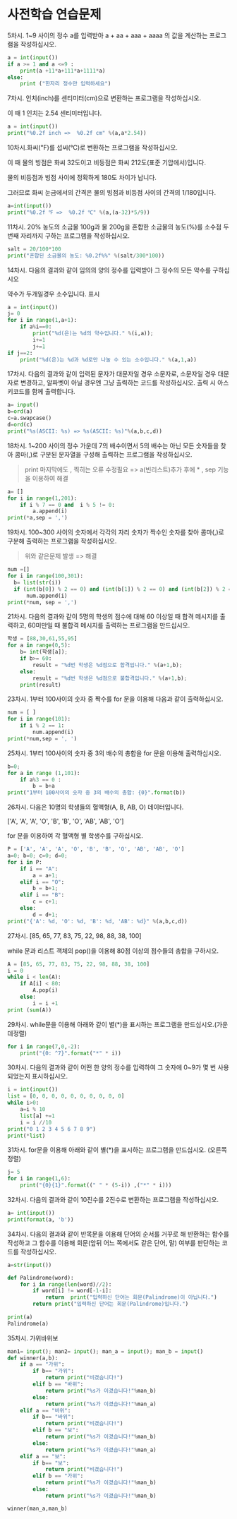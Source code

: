 # 사전학습 연습문제

5차시. 1~9 사이의 정수 a를 입력받아 a + aa + aaa + aaaa 의 값을 계산하는 프로그램을 작성하십시오.

```python
a = int(input())
if a >= 1 and a <=9 :
    print(a +11*a+111*a+1111*a)
else:
    print ("한자리 정수만 입력하세요")
```



7차시. 인치(inch)를 센티미터(cm)으로 변환하는 프로그램을 작성하십시오.

이 때 1 인치는 2.54 센티미터입니다.

```python
a = int(input())
print("%0.2f inch =>  %0.2f cm" %(a,a*2.54))
```



10차시.화씨(℉)를 섭씨(℃)로 변환하는 프로그램을 작성하십시오.

이 때 물의 빙점은 화씨 32도이고 비등점은 화씨 212도(표준 기압에서)입니다.

물의 비등점과 빙점 사이에 정확하게 180도 차이가 납니다.

그러므로 화씨 눈금에서의 간격은 물의 빙점과 비등점 사이의 간격의 1/180입니다.

```python
a=int(input())
print("%0.2f ℉ =>  %0.2f ℃" %(a,(a-32)*5/9))
```



11차시. 20% 농도의 소금물 100g과 물 200g을 혼합한 소금물의 농도(%)를 소수점 두 번째 자리까지 구하는 프로그램을 작성하십시오.

```python
salt = 20/100*100
print("혼합된 소금물의 농도: %0.2f%%" %(salt/300*100))
```



14차시. 다음의 결과와 같이 임의의 양의 정수를 입력받아 그 정수의 모든 약수를 구하십시오

약수가 두개일경우 소수입니다. 표시 

```python
a = int(input())
j= 0
for i in range(1,a+1):
    if a%i==0:
        print("%d(은)는 %d의 약수입니다." %(i,a));
        i+=1
        j+=1
if j==2:
    print("%d(은)는 %d과 %d로만 나눌 수 있는 소수입니다." %(a,1,a))
```



17차시. 다음의 결과와 같이 입력된 문자가 대문자일 경우 소문자로, 소문자일 경우 대문자로 변경하고, 알파벳이 아닐 경우엔 그냥 출력하는 코드를 작성하십시오.  출력 시 아스키코드를 함께 출력합니다.

```python
a= input()
b=ord(a)
c=a.swapcase()
d=ord(c)
print("%s(ASCII: %s) => %s(ASCII: %s)"%(a,b,c,d))
```



18차시. 1~200 사이의 정수 가운데 7의 배수이면서 5의 배수는 아닌 모든 숫자들을 찾아  콤마(,)로 구분된 문자열을 구성해 출력하는 프로그램을 작성하십시오.

> print 마지막에도 , 찍히는 오류 수정필요 => a(빈리스트)추가 후에 * , sep 기능을 이용하여 해결

```python
a= []
for i in range(1,201):
	if i % 7 == 0 and  i % 5 != 0:
		a.append(i)
print(*a,sep = ',')
```



19차시. 100~300 사이의 숫자에서 각각의 자리 숫자가 짝수인 숫자를 찾아 콤마(,)로 구분해 출력하는 프로그램을 작성하십시오.

> 위와 같은문제 발생  =>  해결


  ```python
num =[]
for i in range(100,301):
	b= list(str(i))
	if (int(b[0]) % 2 == 0) and (int(b[1]) % 2 == 0) and (int(b[2]) % 2 == 0):
		num.append(i)
print(*num, sep = ',')
  ```



21차시. 다음의 결과와 같이 5명의 학생의 점수에 대해 60 이상일 때 합격 메시지를 출력하고, 60미만일 때 불합격 메시지를 출력하는 프로그램을 만드십시오.

```python
학생 = [88,30,61,55,95]
for a in range(0,5):
    b= int(학생[a]);
    if b>= 60:
    	result = "%d번 학생은 %d점으로 합격입니다." %(a+1,b);
    else:
        result = "%d번 학생은 %d점으로 불합격입니다." %(a+1,b);
    print(result)
```



23차시. 1부터 100사이의 숫자 중 짝수를 for 문을 이용해 다음과 같이 출력하십시오.

```python
num = [ ]
for i in range(101):
    if i % 2 == 1:
        num.append(i)
print(*num,sep = ', ')
```

25차시. 1부터 100사이의 숫자 중 3의 배수의 총합을 for 문을 이용해 출력하십시오.

```python
b=0;
for a in range (1,101):
    if a%3 == 0 :
        b = b+a
print("1부터 100사이의 숫자 중 3의 배수의 총합: {0}".format(b))
```



26차시. 다음은 10명의 학생들의 혈액형(A, B, AB, O) 데이터입니다.

['A', 'A', 'A', 'O', 'B', 'B', 'O', 'AB', 'AB', 'O']

for 문을 이용하여 각 혈액형 별 학생수를 구하십시오.

```python
P = ['A', 'A', 'A', 'O', 'B', 'B', 'O', 'AB', 'AB', 'O']
a=0; b=0; c=0; d=0;
for i in P:
	if i == "A":
		a = a+1;
	elif i == "O":
		b = b+1;
	elif i == "B":
		c = c+1;
	else:
		d = d+1;
print("{'A': %d, 'O': %d, 'B': %d, 'AB': %d}" %(a,b,c,d))
```

27차시. [85, 65, 77, 83, 75, 22, 98, 88, 38, 100]

while 문과 리스트 객체의 pop()을 이용해 80점 이상의 점수들의 총합을 구하시오.

```python
A = [85, 65, 77, 83, 75, 22, 98, 88, 38, 100]
i = 0
while i < len(A):
    if A[i] < 80:
        A.pop(i)
    else:
        i = i +1
print (sum(A))
```

29차시. while문을 이용해 아래와 같이 별(*)을 표시하는 프로그램을 만드십시오.(가운데정렬)

```python
for i in range(7,0,-2):
    print("{0: ^7}".format("*" * i))
```



30차시. 다음의 결과와 같이 어떤 한 양의 정수를 입력하여 그 숫자에 0~9가 몇 번 사용되었는지 표시하십시오.

```python
i = int(input())
list = [0, 0, 0, 0, 0, 0, 0, 0, 0, 0]
while i>0:
    a=i % 10
    list[a] +=1
    i = i //10
print("0 1 2 3 4 5 6 7 8 9")
print(*list)
```

31차시. for문을 이용해 아래와 같이 별(*)을 표시하는 프로그램을 만드십시오. (오른쪽정렬)

```python
j= 5
for i in range(1,6):
    print("{0}{1}".format((" " * (5-i)) ,("*" * i)))
```

32차시. 다음의 결과와 같이 10진수를 2진수로 변환하는 프로그램을 작성하십시오.

```python
a= int(input())
print(format(a, 'b'))
```



34차시. 다음의 결과와 같이 반목문을 이용해 단어의 순서를 거꾸로 해 반환하는 함수를 작성하고 그 함수를 이용해 회문(앞뒤 어느 쪽에서도 같은 단어, 말) 여부를 판단하는 코드를 작성하십시오.  

```python
a=str(input())

def Palindrome(word):
    for i in range(len(word)//2):
        if word[i] != word[-1-i]:
            return  print("입력하신 단어는 회문(Palindrome)이 아닙니다.")
        return print("입력하신 단어는 회문(Palindrome)입니다.")
   	
print(a)
Palindrome(a)
```



35차시. 가위바위보

```python
man1= input(); man2= input(); man_a = input(); man_b = input()
def winner(a,b):
    if a == "가위":
        if b== "가위":
            return print("비겼습니다!")
        elif b == "바위":
            return print("%s가 이겼습니다!"%man_b)
        else:
            return print("%s가 이겼습니다!"%man_a)
    elif a == "바위":
        if b== "바위":
            return print("비겼습니다!")
        elif b == "보":
            return print("%s가 이겼습니다!"%man_b)
        else:
            return print("%s가 이겼습니다!"%man_a)
    elif a == "보":
        if b== "보":
            return print("비겼습니다!")
        elif b == "가위":
            return print("%s가 이겼습니다!"%man_b)
        else:
            return print("%s가 이겼습니다!"%man_b)

winner(man_a,man_b)
```
